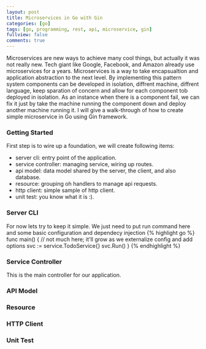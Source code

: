 ```yaml
---
layout: post
title: Microservices in Go with Gin
categories: [go]
tags: [go, programming, rest, api, microservice, gin]
fullview: false
comments: true
---
```


Microservices are new ways to achieve many cool things, but actually it was not really new. Tech giant like Google, Facebook, and Amazon already use microservices for a years. Microservices is a way to take encapsualtion and application abstraction to the next level. By implementing this pattern system components can be developed in isolation, diffrent machine, diffrent language, keep sparation of concern and allow for each component tob deployed in isolation. As an instance when there is a component fail, we can fix it just by take the machine running the component down and deploy another machine running it. 
I will give a walk-through of how to create simple microservice in Go using Gin framework.

### Getting Started
First step is to wire up a foundation, we will create following items:
<ul>
<li>server cli: entry point of the application.</li>
<li>service controller: managing service, wiring up routes.</li>
<li>api model: data model shared by the server, the client, and also database.</li>
<li>resource: grouping oh handlers to manage api requests.</li>
<li>http client: simple sample of http client.</li>
<li>unit test: you know what it is :).</li>
</ul>

### Server CLI
For now lets try to keep it simple. We just need to put run command here and some basic configuration and dependecy injection
{% highlight go %}
func main() {
    // not much here; it'll grow as we externalize config and add options
    svc := service.TodoService{}
    svc.Run()
}
{% endhighlight %}
### Service Controller
This is the main controller for our application. 

### API Model

### Resource

### HTTP Client

### Unit Test
